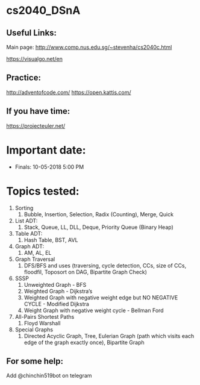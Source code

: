 # cs2040_DSnA

## Useful Links:
Main page: http://www.comp.nus.edu.sg/~stevenha/cs2040c.html

https://visualgo.net/en

## Practice:
http://adventofcode.com/
https://open.kattis.com/

## If you have time:
https://projecteuler.net/

# Important date:
- Finals: 10-05-2018 5:00 PM

# Topics tested:
1. Sorting
    1. Bubble, Insertion, Selection, Radix (Counting), Merge, Quick
2. List ADT:
    1. Stack, Queue, LL, DLL, Deque, Priority Queue (Binary Heap)
3. Table ADT:
    1. Hash Table, BST, AVL
4. Graph ADT:
    1. AM, AL, EL
5. Graph Traversal
    1. DFS/BFS and uses (traversing, cycle detection, CCs, size of CCs, floodfil, Toposort on DAG, Bipartite Graph Check)
6. SSSP
    1. Unweighted Graph - BFS
    2. Weighted Graph - Dijkstra’s 
    3. Weighted Graph with negative weight edge but NO NEGATIVE CYCLE - Modified Dijkstra
    4. Weight Graph with negative weight cycle - Bellman Ford
7. All-Pairs Shortest Paths
    1. Floyd Warshall 
8. Special Graphs
    1. Directed Acyclic Graph, Tree, Eulerian Graph (path which visits each edge of the graph exactly once), Bipartite Graph

## For some help: 
Add @chinchin519bot on telegram
